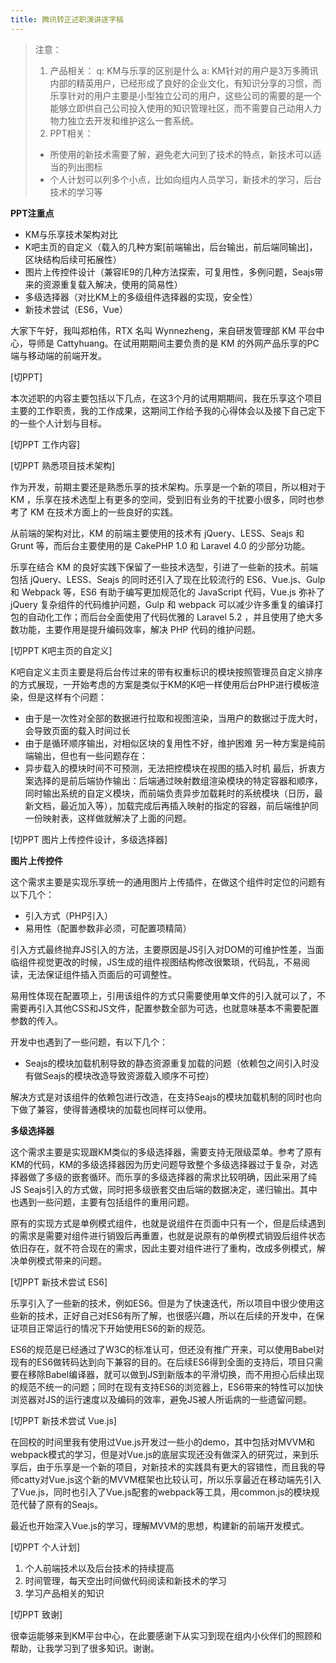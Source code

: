 ```yaml
---
title: 腾讯转正述职演讲逐字稿
---
```


> 注意：
> 1. 产品相关：
> q: KM与乐享的区别是什么
> a: KM针对的用户是3万多腾讯内部的精英用户，已经形成了良好的企业文化，有知识分享的习惯，而乐享针对的用户主要是小型独立公司的用户，这些公司的需要的是一个能够立即供自己公司投入使用的知识管理社区，而不需要自己动用人力物力独立去开发和维护这么一套系统。
> 2. PPT相关：
> * 所使用的新技术需要了解，避免老大问到了技术的特点，新技术可以适当的列出图标
> * 个人计划可以列多个小点，比如向组内人员学习，新技术的学习，后台技术的学习等

**PPT注重点**

* KM与乐享技术架构对比
* K吧主页的自定义（载入的几种方案[前端输出，后台输出，前后端同输出]，区块结构后续可拓展性）
* 图片上传控件设计（兼容IE9的几种方法探索，可复用性，多例问题，Seajs带来的资源重复载入解决，使用的简易性）
* 多级选择器（对比KM上的多级组件选择器的实现，安全性）
* 新技术尝试（ES6，Vue）

大家下午好，我叫郑柏伟，RTX 名叫 Wynnezheng，来自研发管理部 KM 平台中心，导师是 Cattyhuang。在试用期期间主要负责的是 KM 的外网产品乐享的PC端与移动端的前端开发。

[切PPT]

本次述职的内容主要包括以下几点，在这3个月的试用期期间，我在乐享这个项目主要的工作职责，我的工作成果，这期间工作给予我的心得体会以及接下自己定下的一些个人计划与目标。

[切PPT 工作内容]

[切PPT 熟悉项目技术架构]

作为开发，前期主要还是熟悉乐享的技术架构。乐享是一个新的项目，所以相对于 KM ，乐享在技术选型上有更多的空间，受到旧有业务的干扰要小很多，同时也参考了 KM 在技术方面上的一些良好的实践。

从前端的架构对比，KM 的前端主要使用的技术有 jQuery、LESS、Seajs 和 Grunt 等，而后台主要使用的是 CakePHP 1.0 和 Laravel 4.0 的少部分功能。

乐享在结合 KM 的良好实践下保留了一些技术选型，引进了一些新的技术。前端包括 jQuery、LESS、Seajs 的同时还引入了现在比较流行的 ES6、Vue.js、Gulp 和 Webpack 等，ES6 有助于编写更加规范化的 JavaScript 代码，Vue.js 弥补了 jQuery 复杂组件的代码维护问题，Gulp 和 webpack 可以减少许多重复的编译打包的自动化工作；而后台全面使用了代码优雅的 Laravel 5.2 ，并且使用了绝大多数功能，主要作用是提升编码效率，解决 PHP 代码的维护问题。

[切PPT K吧主页的自定义]

K吧自定义主页主要是将后台传过来的带有权重标识的模块按照管理员自定义排序的方式展现，一开始考虑的方案是类似于KM的K吧一样使用后台PHP进行模板渲染，但是这样有个问题：
* 由于是一次性对全部的数据进行拉取和视图渲染，当用户的数据过于庞大时，会导致页面的载入时间过长
* 由于是循环顺序输出，对相似区块的复用性不好，维护困难
另一种方案是纯前端输出，但也有一些问题存在：
* 异步载入的模块时间不可预测，无法把控模块在视图的插入时机
最后，折衷方案选择的是前后端协作输出：后端通过映射数组渲染模块的特定容器和顺序，同时输出系统的自定义模块，而前端负责异步加载耗时的系统模块（日历，最新文档，最近加入等），加载完成后再插入映射的指定的容器，前后端维护同一份映射表，这样做就解决了上面的问题。

[切PPT 图片上传控件设计，多级选择器]

**图片上传控件**

这个需求主要是实现乐享统一的通用图片上传插件，在做这个组件时定位的问题有以下几个：

* 引入方式（PHP引入）
* 易用性（配置参数非必须，可配置项精简）

引入方式最终抛弃JS引入的方法，主要原因是JS引入对DOM的可维护性差，当面临组件视觉更改的时候，JS生成的组件视图结构修改很繁琐，代码乱，不易阅读，无法保证组件插入页面后的可调整性。

易用性体现在配置项上，引用该组件的方式只需要使用单文件的引入就可以了，不需要再引入其他CSS和JS文件，配置参数全部为可选，也就意味基本不需要配置参数的传入。

开发中也遇到了一些问题，有以下几个：

* Seajs的模块加载机制导致的静态资源重复加载的问题（依赖包之间引入时没有做Seajs的模块改造导致资源载入顺序不可控）

解决方式是对该组件的依赖包进行改造，在支持Seajs的模块加载机制的同时也向下做了兼容，使得普通模块的加载也同样可以使用。

**多级选择器**

这个需求主要是实现跟KM类似的多级选择器，需要支持无限级菜单。参考了原有KM的代码，KM的多级选择器因为历史问题导致整个多级选择器过于复杂，对选择器做了多级的嵌套循环。而乐享的多级选择器的需求比较明确，因此采用了纯JS Seajs引入的方式做，同时把多级嵌套交由后端的数据决定，递归输出。其中也遇到一些问题，主要有包括组件的重用问题。

原有的实现方式是单例模式组件，也就是说组件在页面中只有一个，但是后续遇到的需求是需要对组件进行销毁后再重置，也就是说原有的单例模式销毁后组件状态依旧存在，就不符合现在的需求，因此主要对组件进行了重构，改成多例模式，解决单例模式带来的问题。

[切PPT 新技术尝试 ES6]

乐享引入了一些新的技术，例如ES6。但是为了快速迭代，所以项目中很少使用这些新的技术，正好自己对ES6有所了解，也很感兴趣，所以在后续的开发中，在保证项目正常运行的情况下开始使用ES6的新的规范。

ES6的规范是已经通过了W3C的标准认可，但还没有推广开来，可以使用Babel对现有的ES6做转码达到向下兼容的目的。在后续ES6得到全面的支持后，项目只需要在移除Babel编译器，就可以做到JS到新版本的平滑切换，而不用担心后续出现的规范不统一的问题；同时在现有支持ES6的浏览器上，ES6带来的特性可以加快浏览器对JS的运行速度以及编码的效率，避免JS被人所诟病的一些遗留问题。

[切PPT 新技术尝试 Vue.js]

在回校的时间里我有使用过Vue.js开发过一些小的demo，其中包括对MVVM和webpack模式的学习，但是对Vue.js的底层实现还没有做深入的研究过，来到乐享后，由于乐享是一个新的项目，对新技术的实践具有更大的容错性，而且我的导师catty对Vue.js这个新的MVVM框架也比较认可，所以乐享最近在移动端先引入了Vue.js，同时也引入了Vue.js配套的webpack等工具，用common.js的模块规范代替了原有的Seajs。

最近也开始深入Vue.js的学习，理解MVVM的思想，构建新的前端开发模式。

[切PPT 个人计划]

1. 个人前端技术以及后台技术的持续提高
2. 时间管理，每天空出时间做代码阅读和新技术的学习
3. 学习产品相关的知识

[切PPT 致谢]

很幸运能够来到KM平台中心，在此要感谢下从实习到现在组内小伙伴们的照顾和帮助，让我学习到了很多知识。谢谢。




